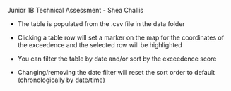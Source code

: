 Junior 1B Technical Assessment - Shea Challis

 <!-- UDER GUIDE -->

- The table is populated from the .csv file in the data folder

- Clicking a table row will set a marker on the map for the coordinates of the exceedence and the selected row will be highlighted

- You can filter the table by date and/or sort by the exceedence score

- Changing/removing the date filter will reset the sort order to default (chronologically by date/time)
